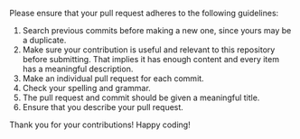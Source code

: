 Please ensure that your pull request adheres to the following guidelines:

1. Search previous commits before making a new one, since yours may be a duplicate.
2. Make sure your contribution is useful and relevant to this repository before submitting. That implies it has enough content and every item has a meaningful description.
3. Make an individual pull request for each commit.
4. Check your spelling and grammar.
5. The pull request and commit should be given a meaningful title.
6. Ensure that you describe your pull request.

Thank you for your contributions! Happy coding!
